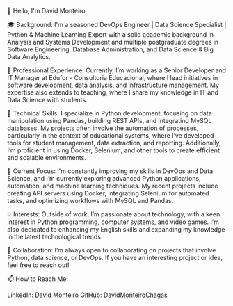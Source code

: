 👋 Hello, I'm David Monteiro

🎓 Background:
I'm a seasoned DevOps Engineer | Data Science Specialist | Python & Machine Learning Expert with a solid academic background in Analysis and Systems Development and multiple postgraduate degrees in Software Engineering, Database Administration, and Data Science & Big Data Analytics.

💼 Professional Experience:
Currently, I’m working as a Senior Developer and IT Manager at Edufor - Consultoria Educacional, where I lead initiatives in software development, data analysis, and infrastructure management. My expertise also extends to teaching, where I share my knowledge in IT and Data Science with students.

🔧 Technical Skills:
I specialize in Python development, focusing on data manipulation using Pandas, building REST APIs, and integrating MySQL databases. My projects often involve the automation of processes, particularly in the context of educational systems, where I’ve developed tools for student management, data extraction, and reporting. Additionally, I’m proficient in using Docker, Selenium, and other tools to create efficient and scalable environments.

🌱 Current Focus:
I'm constantly improving my skills in DevOps and Data Science, and I’m currently exploring advanced Python applications, automation, and machine learning techniques. My recent projects include creating API servers using Docker, integrating Selenium for automated tasks, and optimizing workflows with MySQL and Pandas.

💡 Interests:
Outside of work, I’m passionate about technology, with a keen interest in Python programming, computer systems, and video games. I’m also dedicated to enhancing my English skills and expanding my knowledge in the latest technological trends.

🤝 Collaboration:
I’m always open to collaborating on projects that involve Python, data science, or DevOps. If you have an interesting project or idea, feel free to reach out!

📫 How to Reach Me:

LinkedIn: [David Monteiro]([url](https://www.linkedin.com/in/david-monteiro/))
GitHub: [DavidMonteiroChagas](u[rl](https://github.com/DavidMonteiroChagas))
